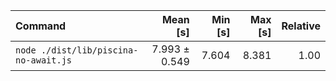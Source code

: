 | Command | Mean [s] | Min [s] | Max [s] | Relative |
|:---|---:|---:|---:|---:|
| `node ./dist/lib/piscina-no-await.js` | 7.993 ± 0.549 | 7.604 | 8.381 | 1.00 |
